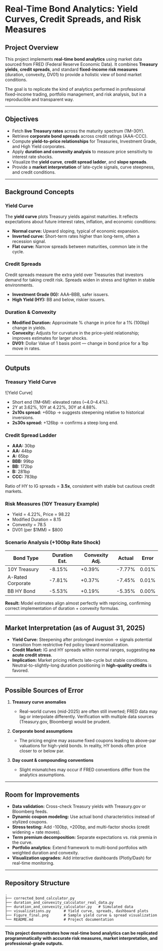 
# Real-Time Bond Analytics: Yield Curves, Credit Spreads, and Risk Measures

## Project Overview

This project implements **real-time bond analytics** using market data sourced from FRED (Federal Reserve Economic Data). It combines **Treasury yields**, **credit spreads**, and standard **fixed-income risk measures** (duration, convexity, DV01) to provide a holistic view of bond market conditions.

The goal is to replicate the kind of analytics performed in professional fixed-income trading, portfolio management, and risk analysis, but in a reproducible and transparent way.

---

## Objectives

* Fetch **live Treasury rates** across the maturity spectrum (1M–30Y).
* Retrieve **corporate bond spreads** across credit ratings (AAA–CCC).
* Compute **yield-to-price relationships** for Treasuries, Investment Grade, and High Yield corporates.
* Apply **duration and convexity analysis** to measure price sensitivity to interest rate shocks.
* Visualize the **yield curve**, **credit spread ladder**, and **slope spreads**.
* Provide a **market interpretation** of late-cycle signals, curve steepness, and credit conditions.

---

## Background Concepts

### Yield Curve

The **yield curve** plots Treasury yields against maturities. It reflects expectations about future interest rates, inflation, and economic conditions:

* **Normal curve:** Upward sloping, typical of economic expansion.
* **Inverted curve:** Short-term rates higher than long-term, often a recession signal.
* **Flat curve:** Narrow spreads between maturities, common late in the cycle.

### Credit Spreads

Credit spreads measure the extra yield over Treasuries that investors demand for taking credit risk. Spreads widen in stress and tighten in stable environments.

* **Investment Grade (IG):** AAA–BBB, safer issuers.
* **High Yield (HY):** BB and below, riskier issuers.

### Duration & Convexity

* **Modified Duration:** Approximate % change in price for a 1% (100bp) change in yields.
* **Convexity:** Adjusts for curvature in the price–yield relationship; improves estimates for larger shocks.
* **DV01:** Dollar Value of 1 basis point — change in bond price for a 1bp move in rates.

---

## Outputs

### Treasury Yield Curve

![Yield Curve]

* Short end (1M–6M): elevated rates (\~4.0–4.4%).
* 2Y at 3.62%, 10Y at 4.22%, 30Y at 4.88%.
* **2s10s spread:** +60bp → suggests steepening relative to historical inversions.
* **2s30s spread:** +126bp → confirms a steep long end.

### Credit Spread Ladder

* **AAA:** 30bp
* **AA:** 44bp
* **A:** 65bp
* **BBB:** 99bp
* **BB:** 172bp
* **B:** 281bp
* **CCC:** 783bp

Ratio of HY to IG spreads = **3.5x**, consistent with stable but cautious credit markets.

### Risk Measures (10Y Treasury Example)

* Yield = 4.22%, Price = 98.22
* Modified Duration = 8.15
* Convexity = 78.5
* DV01 (per \$1MM) = \$800

### Scenario Analysis (+100bp Rate Shock)

| Bond Type         | Duration Est. | Convexity Adj. | Actual | Error |
| ----------------- | ------------- | -------------- | ------ | ----- |
| 10Y Treasury      | -8.15%        | +0.39%         | -7.77% | 0.01% |
| A-Rated Corporate | -7.81%        | +0.37%         | -7.45% | 0.01% |
| BB HY Bond        | -5.53%        | +0.19%         | -5.35% | 0.00% |

**Result:** Model estimates align almost perfectly with repricing, confirming correct implementation of duration + convexity formulas.

---

##  Market Interpretation (as of August 31, 2025)

* **Yield Curve:** Steepening after prolonged inversion → signals potential transition from restrictive Fed policy toward normalization.
* **Credit Market:** IG and HY spreads within normal ranges, suggesting **no acute credit stress**.
* **Implication:** Market pricing reflects late-cycle but stable conditions. Neutral-to-slightly-long duration positioning in **high-quality credits** is favored.

---

## Possible Sources of Error

1. **Treasury curve anomalies**

   * Real-world curves (mid-2025) are often still inverted; FRED data may lag or interpolate differently. Verification with multiple data sources (Treasury.gov, Bloomberg) would be prudent.

2. **Corporate bond assumptions**

   * The pricing engine may assume fixed coupons leading to above-par valuations for high-yield bonds. In reality, HY bonds often price closer to or below par.

3. **Day count & compounding conventions**

   * Slight mismatches may occur if FRED conventions differ from the analytics assumptions.

---

## Room for Improvements

* **Data validation:** Cross-check Treasury yields with Treasury.gov or Bloomberg feeds.
* **Dynamic coupon modeling:** Use actual bond characteristics instead of stylized coupons.
* **Stress testing:** Add -100bp, +200bp, and multi-factor shocks (credit widening + rate moves).
* **Term premium decomposition:** Separate expectations vs. risk premia in the curve.
* **Portfolio analytics:** Extend framework to multi-bond portfolios with weighted duration and convexity.
* **Visualization upgrades:** Add interactive dashboards (Plotly/Dash) for real-time monitoring.

---

## Repository Structure

```
.
├── corrected_bond_calculator.py       
├── duration_and_convexity_calculator_real_data.py   
├── duration_and_convexity_calculator.py   # Simulated data
├── visualizations.py      # Yield curve, spreads, dashboard plots
├── Figure_final.png       # Sample yield curve & spread visualization
└── README.md              # Project documentation
```

---

**This project demonstrates how real-time bond analytics can be replicated programmatically with accurate risk measures, market interpretation, and professional-grade outputs.**


